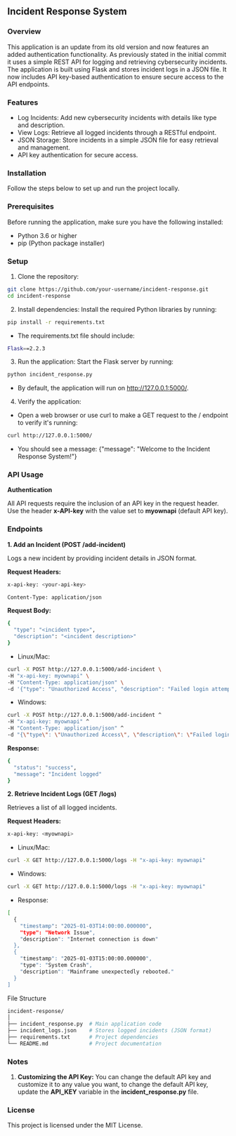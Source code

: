 ## Incident Response System
### Overview
This application is an update from its old version and now features an added authentication functionality. As previously stated in the initial commit it uses a simple REST API for logging and retrieving cybersecurity incidents. The application is built using Flask and stores incident logs in a JSON file. It now includes API key-based authentication to ensure secure access to the API endpoints.
### Features
- Log Incidents: Add new cybersecurity incidents with details like type and description.
- View Logs: Retrieve  all logged incidents through a RESTful endpoint.
- JSON Storage: Store incidents in a simple JSON file for easy retrieval and management.
- API key authentication for secure access.
### Installation
Follow the steps below to set up and run the project locally.
### Prerequisites
Before running the application, make sure you have the following installed:

- Python 3.6 or higher
- pip (Python package installer)

### Setup
1. Clone the repository:
   
```bash
git clone https://github.com/your-username/incident-response.git
cd incident-response
```

2. Install dependencies: Install the required Python libraries by running:
   
```bash
pip install -r requirements.txt
```
- The requirements.txt file should include:
```bash
Flask==2.2.3
```

3. Run the application: Start the Flask server by running:

```bash
python incident_response.py
```
- By default, the application will run on http://127.0.0.1:5000/.

4. Verify the application:

- Open a web browser or use curl to make a GET request to the / endpoint to verify it's running:
```bash
curl http://127.0.0.1:5000/
```
- You should see a message:
{"message": "Welcome to the Incident Response System!"}

### API Usage
**Authentication**

All API requests require the inclusion of an API key in the request header. Use the header **x-API-key** with the value set to **myownapi** (default API key).

### Endpoints

**1. Add an Incident (POST /add-incident)**

Logs a new incident by providing incident details in JSON format.

**Request Headers:**
```bash
x-api-key: <your-api-key>
```
```bash
Content-Type: application/json
```
**Request Body:**
```bash
{
  "type": "<incident type>",
  "description": "<incident description>"
}
```
- Linux/Mac:
```bash
curl -X POST http://127.0.0.1:5000/add-incident \
-H "x-api-key: myownapi" \
-H "Content-Type: application/json" \
-d '{"type": "Unauthorized Access", "description": "Failed login attempt detected"}'
```
- Windows:
```bash
curl -X POST http://127.0.0.1:5000/add-incident ^
-H "x-api-key: myownapi" ^
-H "Content-Type: application/json" ^
-d "{\"type\": \"Unauthorized Access\", \"description\": \"Failed login attempt detected\"}"
```
**Response:**
```bash
{
  "status": "success",
  "message": "Incident logged"
}
```

**2. Retrieve Incident Logs (GET /logs)**

Retrieves a list of all logged incidents.

**Request Headers:**
```bash
x-api-key: <myownapi>
```

- Linux/Mac:
```bash
curl -X GET http://127.0.0.1:5000/logs -H "x-api-key: myownapi"
```
- Windows:
```bash
curl -X GET http://127.0.0.1:5000/logs -H "x-api-key: myownapi"
```
- Response:
```bash
[
  {
    "timestamp": "2025-01-03T14:00:00.000000",
    "type": "Network Issue",
    "description": "Internet connection is down"
  },
  {
    "timestamp": "2025-01-03T15:00:00.000000",
    "type": "System Crash",
    "description": "Mainframe unexpectedly rebooted."
  }
]
```

File Structure
```bash
incident-response/
│
├── incident_response.py  # Main application code
├── incident_logs.json    # Stores logged incidents (JSON format)
├── requirements.txt      # Project dependencies
└── README.md             # Project documentation
```
### Notes
1. **Customizing the API Key:** You can change the default API key and customize it to any value you want, to change the default API key,  update the **API_KEY** variable in the **incident_response.py** file.
### License
This project is licensed under the MIT License.
